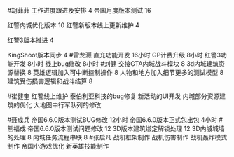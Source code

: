 #胡菲菲 
工作进度跟进及安排   4
帝国月度版本测试 16

红警内城优化版本  10
红警新版本线上更新维护 4

红警3版本推进 4

KingShoot版本同步  4
#雷龙灏 
直充功能开发     16小时
GP计费升级        8小时
红警3功能开发     8小时
线上bug修改       8小时
#刘健 
交接GTA内城战斗模块	8
3d内城建筑资源替换	8
英雄逻辑加入可中断控制操作	8
人物和地方加入细节更多的测试模型	8
建筑受伤损害逻辑和战斗结算	8

#崔健奎 
红警线上维护
泰伯利亚科技的bug修复
新活动的UI开发
内城部分资源建筑的优化
大地图中行军队列的修改

#聂成兵 
帝国6.6.0版本测试BUG修改       12小时
帝国6.6.0版本正式包出包       4小时
#熊福成 
帝国6.6.0版本测试问题修改          12
3D版本建筑绑定解锁处理             12
3D内城城墙的处理                        8
内城任务流程串联                         8
#张启凡 
战机框架制作
战机伤害制作
战机轰炸模式制作
帝国小游戏优化
新英雄技能制作